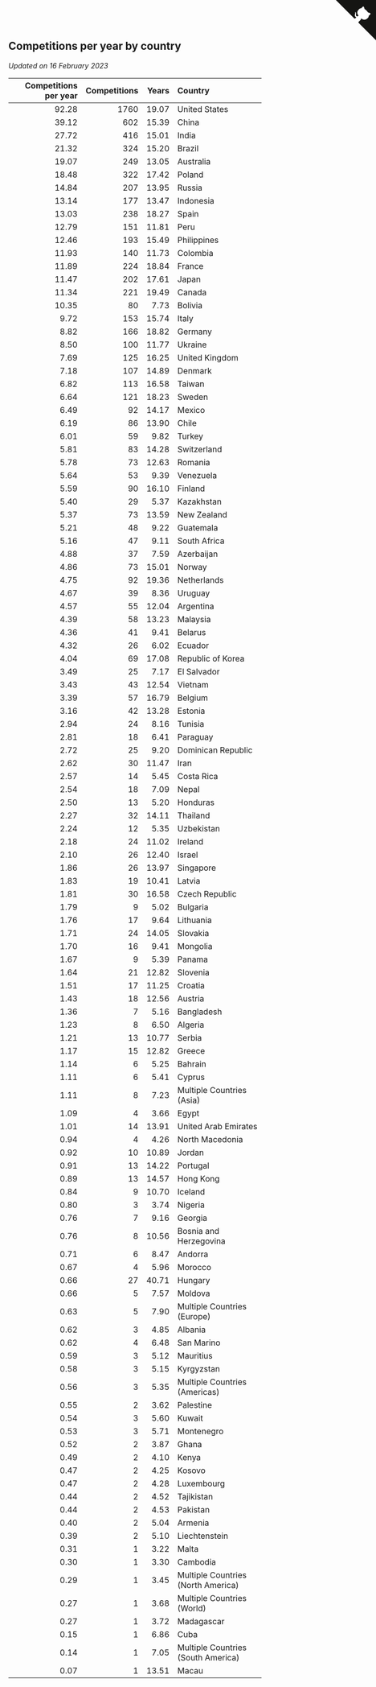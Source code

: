 ## Competitions per year by country

*Updated on 16 February 2023*

| Competitions per year | Competitions | Years | Country |
| ---: | ---: | ---: | :--- |
| 92.28 | 1760 | 19.07 | United States |
| 39.12 | 602 | 15.39 | China |
| 27.72 | 416 | 15.01 | India |
| 21.32 | 324 | 15.20 | Brazil |
| 19.07 | 249 | 13.05 | Australia |
| 18.48 | 322 | 17.42 | Poland |
| 14.84 | 207 | 13.95 | Russia |
| 13.14 | 177 | 13.47 | Indonesia |
| 13.03 | 238 | 18.27 | Spain |
| 12.79 | 151 | 11.81 | Peru |
| 12.46 | 193 | 15.49 | Philippines |
| 11.93 | 140 | 11.73 | Colombia |
| 11.89 | 224 | 18.84 | France |
| 11.47 | 202 | 17.61 | Japan |
| 11.34 | 221 | 19.49 | Canada |
| 10.35 | 80 | 7.73 | Bolivia |
| 9.72 | 153 | 15.74 | Italy |
| 8.82 | 166 | 18.82 | Germany |
| 8.50 | 100 | 11.77 | Ukraine |
| 7.69 | 125 | 16.25 | United Kingdom |
| 7.18 | 107 | 14.89 | Denmark |
| 6.82 | 113 | 16.58 | Taiwan |
| 6.64 | 121 | 18.23 | Sweden |
| 6.49 | 92 | 14.17 | Mexico |
| 6.19 | 86 | 13.90 | Chile |
| 6.01 | 59 | 9.82 | Turkey |
| 5.81 | 83 | 14.28 | Switzerland |
| 5.78 | 73 | 12.63 | Romania |
| 5.64 | 53 | 9.39 | Venezuela |
| 5.59 | 90 | 16.10 | Finland |
| 5.40 | 29 | 5.37 | Kazakhstan |
| 5.37 | 73 | 13.59 | New Zealand |
| 5.21 | 48 | 9.22 | Guatemala |
| 5.16 | 47 | 9.11 | South Africa |
| 4.88 | 37 | 7.59 | Azerbaijan |
| 4.86 | 73 | 15.01 | Norway |
| 4.75 | 92 | 19.36 | Netherlands |
| 4.67 | 39 | 8.36 | Uruguay |
| 4.57 | 55 | 12.04 | Argentina |
| 4.39 | 58 | 13.23 | Malaysia |
| 4.36 | 41 | 9.41 | Belarus |
| 4.32 | 26 | 6.02 | Ecuador |
| 4.04 | 69 | 17.08 | Republic of Korea |
| 3.49 | 25 | 7.17 | El Salvador |
| 3.43 | 43 | 12.54 | Vietnam |
| 3.39 | 57 | 16.79 | Belgium |
| 3.16 | 42 | 13.28 | Estonia |
| 2.94 | 24 | 8.16 | Tunisia |
| 2.81 | 18 | 6.41 | Paraguay |
| 2.72 | 25 | 9.20 | Dominican Republic |
| 2.62 | 30 | 11.47 | Iran |
| 2.57 | 14 | 5.45 | Costa Rica |
| 2.54 | 18 | 7.09 | Nepal |
| 2.50 | 13 | 5.20 | Honduras |
| 2.27 | 32 | 14.11 | Thailand |
| 2.24 | 12 | 5.35 | Uzbekistan |
| 2.18 | 24 | 11.02 | Ireland |
| 2.10 | 26 | 12.40 | Israel |
| 1.86 | 26 | 13.97 | Singapore |
| 1.83 | 19 | 10.41 | Latvia |
| 1.81 | 30 | 16.58 | Czech Republic |
| 1.79 | 9 | 5.02 | Bulgaria |
| 1.76 | 17 | 9.64 | Lithuania |
| 1.71 | 24 | 14.05 | Slovakia |
| 1.70 | 16 | 9.41 | Mongolia |
| 1.67 | 9 | 5.39 | Panama |
| 1.64 | 21 | 12.82 | Slovenia |
| 1.51 | 17 | 11.25 | Croatia |
| 1.43 | 18 | 12.56 | Austria |
| 1.36 | 7 | 5.16 | Bangladesh |
| 1.23 | 8 | 6.50 | Algeria |
| 1.21 | 13 | 10.77 | Serbia |
| 1.17 | 15 | 12.82 | Greece |
| 1.14 | 6 | 5.25 | Bahrain |
| 1.11 | 6 | 5.41 | Cyprus |
| 1.11 | 8 | 7.23 | Multiple Countries (Asia) |
| 1.09 | 4 | 3.66 | Egypt |
| 1.01 | 14 | 13.91 | United Arab Emirates |
| 0.94 | 4 | 4.26 | North Macedonia |
| 0.92 | 10 | 10.89 | Jordan |
| 0.91 | 13 | 14.22 | Portugal |
| 0.89 | 13 | 14.57 | Hong Kong |
| 0.84 | 9 | 10.70 | Iceland |
| 0.80 | 3 | 3.74 | Nigeria |
| 0.76 | 7 | 9.16 | Georgia |
| 0.76 | 8 | 10.56 | Bosnia and Herzegovina |
| 0.71 | 6 | 8.47 | Andorra |
| 0.67 | 4 | 5.96 | Morocco |
| 0.66 | 27 | 40.71 | Hungary |
| 0.66 | 5 | 7.57 | Moldova |
| 0.63 | 5 | 7.90 | Multiple Countries (Europe) |
| 0.62 | 3 | 4.85 | Albania |
| 0.62 | 4 | 6.48 | San Marino |
| 0.59 | 3 | 5.12 | Mauritius |
| 0.58 | 3 | 5.15 | Kyrgyzstan |
| 0.56 | 3 | 5.35 | Multiple Countries (Americas) |
| 0.55 | 2 | 3.62 | Palestine |
| 0.54 | 3 | 5.60 | Kuwait |
| 0.53 | 3 | 5.71 | Montenegro |
| 0.52 | 2 | 3.87 | Ghana |
| 0.49 | 2 | 4.10 | Kenya |
| 0.47 | 2 | 4.25 | Kosovo |
| 0.47 | 2 | 4.28 | Luxembourg |
| 0.44 | 2 | 4.52 | Tajikistan |
| 0.44 | 2 | 4.53 | Pakistan |
| 0.40 | 2 | 5.04 | Armenia |
| 0.39 | 2 | 5.10 | Liechtenstein |
| 0.31 | 1 | 3.22 | Malta |
| 0.30 | 1 | 3.30 | Cambodia |
| 0.29 | 1 | 3.45 | Multiple Countries (North America) |
| 0.27 | 1 | 3.68 | Multiple Countries (World) |
| 0.27 | 1 | 3.72 | Madagascar |
| 0.15 | 1 | 6.86 | Cuba |
| 0.14 | 1 | 7.05 | Multiple Countries (South America) |
| 0.07 | 1 | 13.51 | Macau |


<a href="https://github.com/jonatanklosko/wca_statistics" class="github-corner" aria-label="View source on Github"><svg width="80" height="80" viewBox="0 0 250 250" style="fill:#151513; color:#fff; position: absolute; top: 0; border: 0; right: 0;" aria-hidden="true"><path d="M0,0 L115,115 L130,115 L142,142 L250,250 L250,0 Z"></path><path d="M128.3,109.0 C113.8,99.7 119.0,89.6 119.0,89.6 C122.0,82.7 120.5,78.6 120.5,78.6 C119.2,72.0 123.4,76.3 123.4,76.3 C127.3,80.9 125.5,87.3 125.5,87.3 C122.9,97.6 130.6,101.9 134.4,103.2" fill="currentColor" style="transform-origin: 130px 106px;" class="octo-arm"></path><path d="M115.0,115.0 C114.9,115.1 118.7,116.5 119.8,115.4 L133.7,101.6 C136.9,99.2 139.9,98.4 142.2,98.6 C133.8,88.0 127.5,74.4 143.8,58.0 C148.5,53.4 154.0,51.2 159.7,51.0 C160.3,49.4 163.2,43.6 171.4,40.1 C171.4,40.1 176.1,42.5 178.8,56.2 C183.1,58.6 187.2,61.8 190.9,65.4 C194.5,69.0 197.7,73.2 200.1,77.6 C213.8,80.2 216.3,84.9 216.3,84.9 C212.7,93.1 206.9,96.0 205.4,96.6 C205.1,102.4 203.0,107.8 198.3,112.5 C181.9,128.9 168.3,122.5 157.7,114.1 C157.9,116.9 156.7,120.9 152.7,124.9 L141.0,136.5 C139.8,137.7 141.6,141.9 141.8,141.8 Z" fill="currentColor" class="octo-body"></path></svg></a><style>.github-corner:hover .octo-arm{animation:octocat-wave 560ms ease-in-out}@keyframes octocat-wave{0%,100%{transform:rotate(0)}20%,60%{transform:rotate(-25deg)}40%,80%{transform:rotate(10deg)}}@media (max-width:500px){.github-corner:hover .octo-arm{animation:none}.github-corner .octo-arm{animation:octocat-wave 560ms ease-in-out}}</style>
